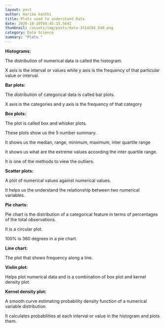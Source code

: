```yaml
---
layout: post
author: Harika kanthi
title: Plots used to understand Data
date: 2020-10-10T04:45:15.564Z
thumbnail: /assets/img/posts/data-3314284_640.png
category: Data Science
summary: "Plots "
---
```

<!--StartFragment-->

**Histograms:**

The distribution of numerical data is called the histogram.

X axis is the interval or values while y axis is the frequency of that particular value or interval.



**Bar plots:**

The distribution of categorical data is called bar plots.

X axis is the categories and y axis is the frequency of that category



**Box plots:**

The plot is called box and whisker plots.

These plots show us the 5 number summary.

It shows us the median, range, minimum, maximum, inter quartile range

It shows us what are the extreme values according the inter quartile range.

It is one of the methods to view the outliers.





**Scatter plots:**

A plot of numerical values against numerical values.

It helps us the understand the relationship between two numerical variables.





**Pie charts:**

Pie chart is the distribution of a categorical feature in terms of percentages of the total observations.

It is a circular plot.

100% is 360 degrees in a pie chart.





**Line chart:**

The plot that shows frequency along a line.





**Violin plot:**

Helps plot numerical data and is a combination of box plot and kernel density plot.



**Kernel density plot:**

A smooth curve estimating probability density function of a numerical variable distribution.

It calculates probabilities at each interval or value in the histogram and plots them.

<!--EndFragment-->